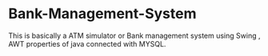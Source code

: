 # Bank-Management-System
This is basically a ATM simulator or Bank management system using Swing , AWT properties of java connected with MYSQL.
